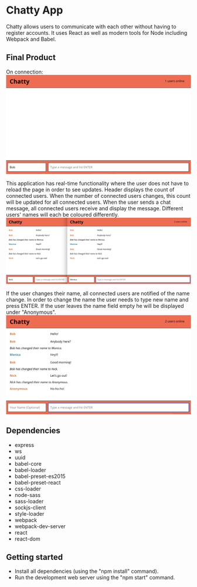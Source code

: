 Chatty App
=====================

Chatty allows users to communicate with each other without having to register accounts. It uses React as well as modern tools for Node including Webpack and Babel.

## Final Product

On connection:
![On connection](https://github.com/LuckyLusik/ChattyApp/blob/master/docs/screen1.png)

This application has real-time functionality where the user does not have to reload the page in order to see updates. Header displays the count of connected users. When the number of connected users changes, this count will be updated for all connected users. When the user sends a chat message, all connected users receive and display the message. Different users' names will each be coloured differently.
![On connection](https://github.com/LuckyLusik/ChattyApp/blob/master/docs/screen2.png)

If the user changes their name, all connected users are notified of the name change. In order to change the name the user needs to type new name and press ENTER. If the user leaves the name field empty he will be displayed under "Anonymous".
![On connection](https://github.com/LuckyLusik/ChattyApp/blob/master/docs/screen3.png)

## Dependencies

* express
* ws
* uuid
* babel-core
* babel-loader
* babel-preset-es2015
* babel-preset-react
* css-loader
* node-sass
* sass-loader
* sockjs-client
* style-loader
* webpack
* webpack-dev-server
* react
* react-dom

## Getting started

- Install all dependencies (using the "npm install" command).
- Run the development web server using the "npm start" command.
